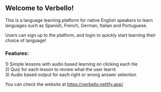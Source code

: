 <h2>Welcome to Verbello!</h2>

This is a language learning platform for native English speakers to learn languages such as Spanish, French, German, Italian and Portuguese.

Users can sign up to the platform, and login to quickly start learning their choice of language!

<h3>Features: </h3>
1) Simple lessons with audio based learning on clicking each tile
<br>
2) Quiz for each lesson to review what the user learnt
<br>
3) Audio based output for each right or wrong answer selection 

You can check the website at https://verbello.netlify.app/

